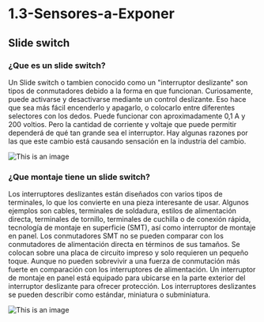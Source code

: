 # 1.3-Sensores-a-Exponer

## Slide switch

### ¿Que es un slide switch?

Un Slide switch o tambien conocido como un "interruptor deslizante" son tipos de conmutadores debido a la forma en que funcionan. Curiosamente, puede activarse y desactivarse mediante un control deslizante. Eso hace que sea más fácil encenderlo y apagarlo, o colocarlo entre diferentes selectores con los dedos. Puede funcionar con aproximadamente 0,1 A y 200 voltios. Pero la cantidad de corriente y voltaje que puede permitir dependerá de qué tan grande sea el interruptor. Hay algunas razones por las que este cambio está causando sensación en la industria del cambio.

![This is an image](https://www.electronicaembajadores.com/datos/fotos/articulos/grandes/it/it2a/it2ac22.jpg)

### ¿Que montaje tiene un slide switch?
Los interruptores deslizantes están diseñados con varios tipos de terminales, lo que los convierte en una pieza interesante de usar. Algunos ejemplos son cables, terminales de soldadura, estilos de alimentación directa, terminales de tornillo, terminales de cuchilla o de conexión rápida, tecnología de montaje en superficie (SMT), así como interruptor de montaje en panel.
Los conmutadores SMT no se pueden comparar con los conmutadores de alimentación directa en términos de sus tamaños. Se colocan sobre una placa de circuito impreso y solo requieren un pequeño toque. Aunque no pueden sobrevivir a una fuerza de conmutación más fuerte en comparación con los interruptores de alimentación.
Un interruptor de montaje en panel está equipado para ubicarse en la parte exterior del interruptor deslizante para ofrecer protección. Los interruptores deslizantes se pueden describir como estándar, miniatura o subminiatura.

![This is an image](https://sc04.alicdn.com/kf/H4c4df1f6f93c4ad985698198712ba9beq.jpg)
